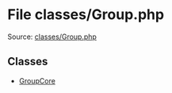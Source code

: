 File classes/Group.php
=========

Source: [classes/Group.php](https://github.com/PrestaShop/PrestaShop/blob/1.5.6.3/classes/Group.php)


Classes
-------

* [GroupCore](class.GroupCore.md)

